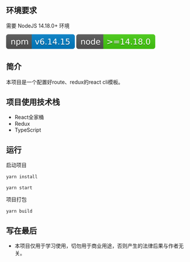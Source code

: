 ## 环境要求

需要 NodeJS 14.18.0+ 环境

![](./src/assets/design-sketch/npm-6.14.15.svg)
![](./src/assets/design-sketch/node-14.18.0.svg)

## 简介

本项目是一个配置好route、redux的react cli模板。

## 项目使用技术栈

* React全家桶
* Redux
* TypeScript

## 运行

启动项目

```
yarn install
```

```
yarn start
```

项目打包

```
yarn build
```

## 写在最后

* 本项目仅用于学习使用，切勿用于商业用途，否则产生的法律后果与作者无关。
